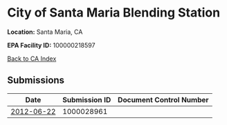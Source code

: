 # City of Santa Maria Blending Station

**Location:** Santa Maria, CA

**EPA Facility ID:** 100000218597

[Back to CA Index](../../index.md)

## Submissions

| Date | Submission ID | Document Control Number |
|------|--------------|-------------------------|
| [2012-06-22](submissions/1000028961.md) | 1000028961 |  |
